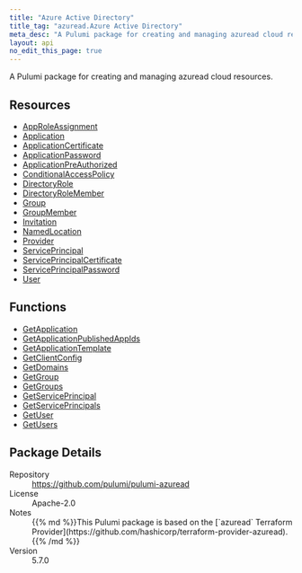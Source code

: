```yaml
---
title: "Azure Active Directory"
title_tag: "azuread.Azure Active Directory"
meta_desc: "A Pulumi package for creating and managing azuread cloud resources."
layout: api
no_edit_this_page: true
---
```


<!-- WARNING: this file was generated by Pulumi Docs Generator. -->
<!-- Do not edit by hand unless you're certain you know what you are doing! -->

A Pulumi package for creating and managing azuread cloud resources.

<h2 id="resources">Resources</h2>
<ul class="api">
    <li><a href="approleassignment" title="AppRoleAssignment"><span class="api-symbol api-symbol--resource"></span>AppRoleAssignment</a></li>
    <li><a href="application" title="Application"><span class="api-symbol api-symbol--resource"></span>Application</a></li>
    <li><a href="applicationcertificate" title="ApplicationCertificate"><span class="api-symbol api-symbol--resource"></span>ApplicationCertificate</a></li>
    <li><a href="applicationpassword" title="ApplicationPassword"><span class="api-symbol api-symbol--resource"></span>ApplicationPassword</a></li>
    <li><a href="applicationpreauthorized" title="ApplicationPreAuthorized"><span class="api-symbol api-symbol--resource"></span>ApplicationPreAuthorized</a></li>
    <li><a href="conditionalaccesspolicy" title="ConditionalAccessPolicy"><span class="api-symbol api-symbol--resource"></span>ConditionalAccessPolicy</a></li>
    <li><a href="directoryrole" title="DirectoryRole"><span class="api-symbol api-symbol--resource"></span>DirectoryRole</a></li>
    <li><a href="directoryrolemember" title="DirectoryRoleMember"><span class="api-symbol api-symbol--resource"></span>DirectoryRoleMember</a></li>
    <li><a href="group" title="Group"><span class="api-symbol api-symbol--resource"></span>Group</a></li>
    <li><a href="groupmember" title="GroupMember"><span class="api-symbol api-symbol--resource"></span>GroupMember</a></li>
    <li><a href="invitation" title="Invitation"><span class="api-symbol api-symbol--resource"></span>Invitation</a></li>
    <li><a href="namedlocation" title="NamedLocation"><span class="api-symbol api-symbol--resource"></span>NamedLocation</a></li>
    <li><a href="provider" title="Provider"><span class="api-symbol api-symbol--resource"></span>Provider</a></li>
    <li><a href="serviceprincipal" title="ServicePrincipal"><span class="api-symbol api-symbol--resource"></span>ServicePrincipal</a></li>
    <li><a href="serviceprincipalcertificate" title="ServicePrincipalCertificate"><span class="api-symbol api-symbol--resource"></span>ServicePrincipalCertificate</a></li>
    <li><a href="serviceprincipalpassword" title="ServicePrincipalPassword"><span class="api-symbol api-symbol--resource"></span>ServicePrincipalPassword</a></li>
    <li><a href="user" title="User"><span class="api-symbol api-symbol--resource"></span>User</a></li>
</ul>

<h2 id="functions">Functions</h2>
<ul class="api">
    <li><a href="getapplication" title="GetApplication"><span class="api-symbol api-symbol--function"></span>GetApplication</a></li>
    <li><a href="getapplicationpublishedappids" title="GetApplicationPublishedAppIds"><span class="api-symbol api-symbol--function"></span>GetApplicationPublishedAppIds</a></li>
    <li><a href="getapplicationtemplate" title="GetApplicationTemplate"><span class="api-symbol api-symbol--function"></span>GetApplicationTemplate</a></li>
    <li><a href="getclientconfig" title="GetClientConfig"><span class="api-symbol api-symbol--function"></span>GetClientConfig</a></li>
    <li><a href="getdomains" title="GetDomains"><span class="api-symbol api-symbol--function"></span>GetDomains</a></li>
    <li><a href="getgroup" title="GetGroup"><span class="api-symbol api-symbol--function"></span>GetGroup</a></li>
    <li><a href="getgroups" title="GetGroups"><span class="api-symbol api-symbol--function"></span>GetGroups</a></li>
    <li><a href="getserviceprincipal" title="GetServicePrincipal"><span class="api-symbol api-symbol--function"></span>GetServicePrincipal</a></li>
    <li><a href="getserviceprincipals" title="GetServicePrincipals"><span class="api-symbol api-symbol--function"></span>GetServicePrincipals</a></li>
    <li><a href="getuser" title="GetUser"><span class="api-symbol api-symbol--function"></span>GetUser</a></li>
    <li><a href="getusers" title="GetUsers"><span class="api-symbol api-symbol--function"></span>GetUsers</a></li>
</ul>

<h2 id="package-details">Package Details</h2>
<dl class="package-details">
	<dt>Repository</dt>
	<dd><a href="https://github.com/pulumi/pulumi-azuread">https://github.com/pulumi/pulumi-azuread</a></dd>
	<dt>License</dt>
	<dd>Apache-2.0</dd>
	<dt>Notes</dt>
	<dd>{{% md %}}This Pulumi package is based on the [`azuread` Terraform Provider](https://github.com/hashicorp/terraform-provider-azuread).{{% /md %}}</dd>
	<dt>Version</dt>
	<dd>5.7.0</dd>
</dl>

